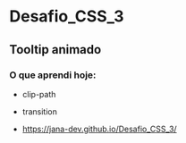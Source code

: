 # Desafio_CSS_3

## Tooltip animado

### O que aprendi hoje:

- clip-path
- transition

- https://jana-dev.github.io/Desafio_CSS_3/
